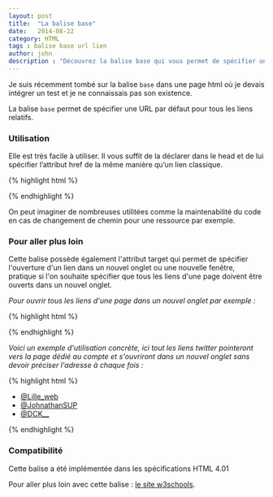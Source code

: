 ```yaml
---
layout: post
title:  "La balise base"
date:   2014-08-22
category: HTML
tags : balise base url lien
author: john
description : "Découvrez la balise base qui vous permet de spécifier un préfixe pour les URL relative."
---
```

Je suis récemment tombé sur la balise `base` dans une page html où je devais intégrer un test et je ne connaissais pas son existence.

La balise `base` permet de spécifier une URL par défaut pour tous les liens relatifs.

### Utilisation

Elle est très facile à utiliser. Il vous suffit de la déclarer dans le head et de lui spécifier l’attribut href de la même manière qu’un lien classique.

{% highlight html %}

<head>
  <base href="http://www.lilleweb.fr">
</head>

{% endhighlight %}

On peut imaginer de nombreuses utilitées comme la maintenabilité du code en cas de changement de chemin pour une ressource par exemple.

### Pour aller plus loin

Cette balise possède également l'attribut target qui permet de spécifier l'ouverture d'un lien dans un nouvel onglet ou une nouvelle fenêtre, pratique si l'on souhaite spécifier que tous les liens d'une page doivent être ouverts dans un nouvel onglet.

*Pour ouvrir tous les liens d'une page dans un nouvel onglet par exemple :*

{% highlight html %}

<head>
  <base target="_blank">
</head>

{% endhighlight %}

*Voici un exemple d'utilisation concrète, ici tout les liens twitter pointeront vers la page dédié au compte et s'ouvriront dans un nouvel onglet sans devoir préciser l'adresse à chaque fois :*

{% highlight html %}

<head>
   <base href="https://twitter.com/" target="_blank">
</head>
<body>
   <ul>
      <li><a href="lille_web"> @Lille_web</a></li>
      <li><a href="JohnathanSUP"> @JohnathanSUP</a></li>
      <li><a href="DCK__"> @DCK__</a></li>
   </ul>
</body>

{% endhighlight %}

### Compatibilité

Cette balise a été implémentée dans les spécifications HTML 4.01

Pour aller plus loin avec cette balise : [le site w3schools](http://www.w3schools.com/tags/tag_base.asp).
